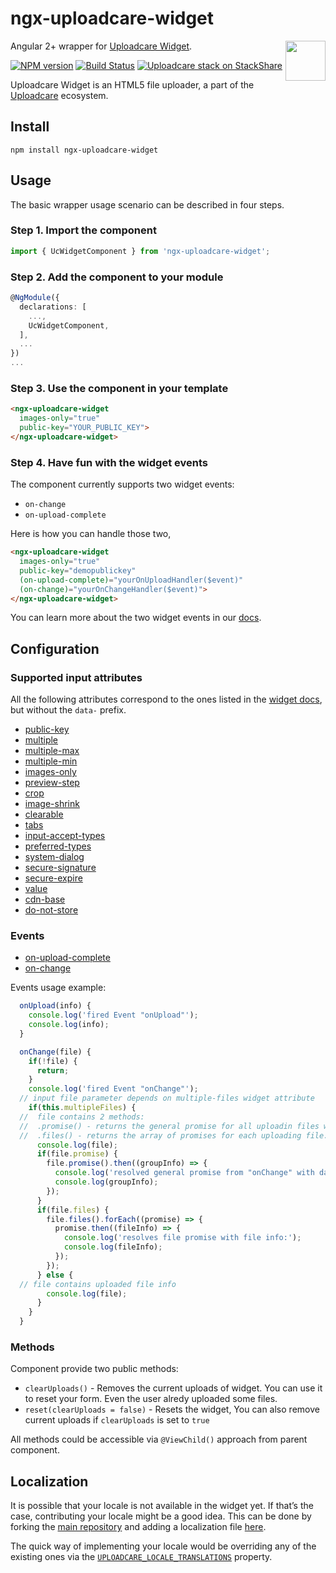 # ngx-uploadcare-widget

<a href="https://uploadcare.com/?utm_source=github&utm_campaign=ngx-uploadcare-widget">
  <img align="right" width="64" height="64"
       src="https://ucarecdn.com/2f4864b7-ed0e-4411-965b-8148623aa680/uploadcare-logo-mark.svg"
       alt="">
</a>

Angular 2+ wrapper for [Uploadcare Widget][widget].

[![NPM version][npm-img]][npm-link] [![Build Status][travis-img]][travis] [![Uploadcare stack on StackShare][stack-img]][stack]

[npm-img]: http://img.shields.io/npm/v/ngx-uploadcare-widget.svg
[npm-link]: https://www.npmjs.org/package/ngx-uploadcare-widget
[travis-img]: https://api.travis-ci.org/uploadcare/ngx-uploadcare-widget.svg?branch=master
[travis]: https://travis-ci.org/uploadcare/ngx-uploadcare-widget
[stack-img]: https://img.shields.io/badge/tech-stack-0690fa.svg?style=flat
[stack]: https://stackshare.io/uploadcare/stacks/

Uploadcare Widget is an HTML5 file uploader, a part of the
[Uploadcare][uploadcare] ecosystem.

## Install

```
npm install ngx-uploadcare-widget
```

## Usage

The basic wrapper usage scenario can be described in four steps.

### Step 1. Import the component

```typescript
import { UcWidgetComponent } from 'ngx-uploadcare-widget';
```

### Step 2. Add the component to your module

```typescript
@NgModule({
  declarations: [
    ...,
    UcWidgetComponent,
  ],
  ...
})
...
```

### Step 3. Use the component in your template

```html
<ngx-uploadcare-widget
  images-only="true"
  public-key="YOUR_PUBLIC_KEY">
</ngx-uploadcare-widget>
```

### Step 4. Have fun with the widget events

The component currently supports two widget events:

* `on-change`
* `on-upload-complete`

Here is how you can handle those two,

```html
<ngx-uploadcare-widget
  images-only="true"
  public-key="demopublickey"
  (on-upload-complete)="yourOnUploadHandler($event)"
  (on-change)="yourOnChangeHandler($event)">
</ngx-uploadcare-widget>
```

You can learn more about the two widget events in our
[docs][docs-widget-js-change].

## Configuration

### Supported input attributes

All the following attributes correspond to the ones listed in the
[widget docs][docs-widget-config], but without the `data-` prefix.

* [public-key](https://uploadcare.com/docs/uploads/widget/config/#option-public-key)
* [multiple](https://uploadcare.com/docs/uploads/widget/config/#option-multiple)
* [multiple-max](https://uploadcare.com/docs/uploads/widget/config/#option-multiple-max)
* [multiple-min](https://uploadcare.com/docs/uploads/widget/config/#option-multiple-min)
* [images-only](https://uploadcare.com/docs/uploads/widget/config/#option-images-only)
* [preview-step](https://uploadcare.com/docs/uploads/widget/config/#option-preview-step)
* [crop](https://uploadcare.com/docs/uploads/widget/config/#option-crop)
* [image-shrink](https://uploadcare.com/docs/uploads/widget/config/#option-image-shrink)
* [clearable](https://uploadcare.com/docs/uploads/widget/config/#option-clearable)
* [tabs](https://uploadcare.com/docs/uploads/widget/config/#option-tabs)
* [input-accept-types](https://uploadcare.com/docs/uploads/widget/config/#option-input-accept-types)
* [preferred-types](https://uploadcare.com/docs/uploads/widget/config/#option-preferred-types)
* [system-dialog](https://uploadcare.com/docs/uploads/widget/config/#option-system-dialog)
* [secure-signature](https://uploadcare.com/docs/uploads/widget/config/#option-secure-signature)
* [secure-expire](https://uploadcare.com/docs/uploads/widget/config/#option-secure-expire)
* [value](https://uploadcare.com/documentation/widget/v2/#input-value)
* [cdn-base](https://uploadcare.com/docs/uploads/widget/config/#option-cdn-base)
* [do-not-store](https://uploadcare.com/docs/uploads/widget/config/#option-do-not-store)

### Events

* [on-upload-complete](https://uploadcare.com/docs/api_reference/javascript/widget/#widget-on-upload-complete)
* [on-change](https://uploadcare.com/docs/api_reference/javascript/widget/#widget-on-change)

Events usage example:

```javascript
  onUpload(info) {
    console.log('fired Event "onUpload"');
    console.log(info);
  }

  onChange(file) {
    if(!file) {
      return;
    }
    console.log('fired Event "onChange"');
  // input file parameter depends on multiple-files widget attribute
    if(this.multipleFiles) {
  //  file contains 2 methods:
  //  .promise() - returns the general promise for all uploadin files which resolves with the group info of uploaded files
  //  .files() - returns the array of promises for each uploading file. Each promise resolves with uploaded file info
      console.log(file);
      if(file.promise) {
        file.promise().then((groupInfo) => {
          console.log('resolved general promise from "onChange" with data:');
          console.log(groupInfo);
        });
      }
      if(file.files) {
        file.files().forEach((promise) => {
          promise.then((fileInfo) => {
            console.log('resolves file promise with file info:');
            console.log(fileInfo);
          });
        });
      } else {
  // file contains uploaded file info
        console.log(file);
      }
    }
  }

```

### Methods

Component provide two public methods:

* `clearUploads()` - Removes the current uploads of widget. You can use it to reset your form. Even the user alredy uploaded some files.
* `reset(clearUploads = false)` - Resets the widget, You can also remove current uploads if `clearUploads` is set to `true`

All methods could be accessible via `@ViewChild()` approach from parent component.

## Localization

It is possible that your locale is not available in the widget yet. If that’s
the case, contributing your locale might be a good idea. This can be done by
forking the [main repository][widget] and adding a localization file
[here][widget-locales].

The quick way of implementing your locale would be overriding any of the
existing ones via the [`UPLOADCARE_LOCALE_TRANSLATIONS`][docs-widget-locales]
property.

[widget]: https://github.com/uploadcare/uploadcare-widget
[uploadcare]: https://uploadcare.com/?utm_source=github&utm_campaign=ngx-uploadcare-widget
[widget-locales]: https://github.com/uploadcare/uploadcare-widget/tree/master/app/assets/javascripts/uploadcare/locale
[docs-widget-locales]: https://uploadcare.com/docs/uploads/widget/locales/
[docs-widget-js-change]: https://uploadcare.com/docs/api_reference/javascript/widget/#widget-on-change
[docs-widget-config]: https://uploadcare.com/docs/uploads/widget/config/
